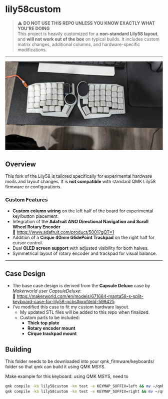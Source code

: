 # lily58custom

> ⚠️ **DO NOT USE THIS REPO UNLESS YOU KNOW EXACTLY WHAT YOU'RE DOING**  
> This project is heavily customized for a **non-standard Lily58 layout**, and **will not work out of the box** on typical builds. It includes custom matrix changes, additional columns, and hardware-specific modifications.

---
![Alt text](pictures/My%20Lily58%20Assembled.jpg)
## Overview

This fork of the Lily58 is tailored specifically for experimental hardware mods and layout changes. It is **not compatible** with standard QMK Lily58 firmware or configurations.

### Custom Features

- **Custom column wiring** on the left half of the board for experimental key/button placement.
- Integration of the **Adafruit ANO Directional Navigation and Scroll Wheel Rotary Encoder**  
  🔗 https://www.adafruit.com/product/5001?gQT=1
- Addition of a **Cirque 40mm GlidePoint Trackpad** on the right half for cursor control.
- Dual **OLED screen support** with adjusted visibility for both halves.
- Symmetrical layout of rotary encoder and trackpad for visual balance.

---

## Case Design

- The base case design is derived from the **Capsule Deluxe** case by *Makerworld user CapsuleDeluxe*:  
  🔗 https://makerworld.com/en/models/671684-manta58-s-split-keyboard-case-for-lily58-pcbs#profileId-599425  
- I’ve modified this case to fit my custom hardware layout.  
  - My updated STL files will be added to this repo when finalized.
  - Custom parts to be included:
    - **Thick top plate**
    - **Rotary encoder mount**
    - **Cirque trackpad mount**

## Building
This folder needs to be downloaded into your qmk_firmware/keyboards/ folder so that qmk can build it using QMK MSYS.

Make example for this keyboard: using QMK MSYS, need to 

```bash
qmk compile -kb lily58custom -km test -e KEYMAP_SUFFIX=left && mv ~/qmk_firmware/.build/lily58custom_test.hex ~/qmk_firmware/.build/lily58_left.hex
qmk compile -kb lily58custom -km test -e KEYMAP_SUFFIX=right && mv ~/qmk_firmware/.build/lily58custom_test.hex ~/qmk_firmware/.build/lily58_right.hex
